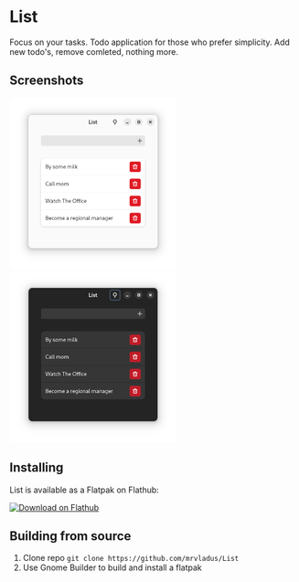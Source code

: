 # List

Focus on your tasks.
Todo application for those who prefer simplicity. Add new todo's, remove comleted, nothing more.

## Screenshots
<a href="./screenshots/light.png"><img src="./screenshots/light.png" height="300"></a>
<a href="./screenshots/light.png"><img src="./screenshots/dark.png" height="300"></a>

## Installing
List is available as a Flatpak on Flathub:

<a href="https://flathub.org/apps/details/io.github.mrvladus.List"><img src="https://flathub.org/assets/badges/flathub-badge-en.png" alt="Download on Flathub" width="240"></a>

## Building from source
1. Clone repo `git clone https://github.com/mrvladus/List`
2. Use Gnome Builder to build and install a flatpak
